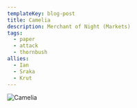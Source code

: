 ```yaml
---
templateKey: blog-post
title: Camelia
description: Merchant of Night (Markets)
tags:
  - paper
  - attack
  - thornbush
allies:
  - Ian
  - Sraka
  - Krut
---
```

![Camelia](/img/Camelia.png)